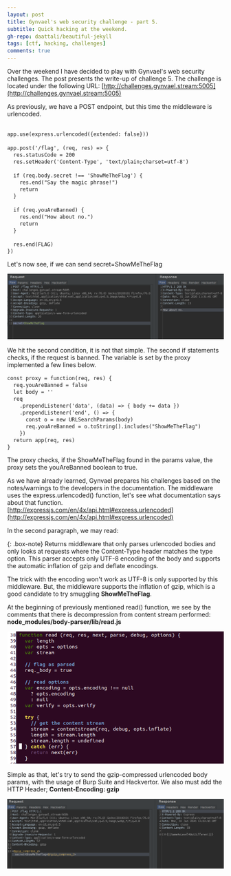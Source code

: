 ```yaml
---
layout: post
title: Gynvael's web security challenge - part 5.
subtitle: Quick hacking at the weekend.
gh-repo: daattali/beautiful-jekyll
tags: [ctf, hacking, challenges]
comments: true
---
```


Over the weekend I have decided to play with Gynvael's web security challenges. The post presents the write-up of challenge 5.
The challenge is located under the following URL:
[http://challenges.gynvael.stream:5005](http://challenges.gynvael.stream:5005)

As previously, we have a POST endpoint, but this time the middleware is urlencoded.

```

app.use(express.urlencoded({extended: false}))

app.post('/flag', (req, res) => {
  res.statusCode = 200
  res.setHeader('Content-Type', 'text/plain;charset=utf-8')

  if (req.body.secret !== 'ShowMeTheFlag') {
    res.end("Say the magic phrase!")
    return
  }

  if (req.youAreBanned) {
    res.end("How about no.")
    return
  }

  res.end(FLAG)
})

```

Let's now see, if we can send secret=ShowMeTheFlag

![gyn_5](https://github.com/niebardzo/niebardzo.github.io/raw/master/img/2020-06-01-gyn5_1.png)

We hit the second condition, it is not that simple. The second if statements checks, if the request is banned. The variable is set by the proxy implemented a few lines below. 

```
const proxy = function(req, res) {
  req.youAreBanned = false
  let body = ''
  req
    .prependListener('data', (data) => { body += data })
    .prependListener('end', () => {
      const o = new URLSearchParams(body)
      req.youAreBanned = o.toString().includes("ShowMeTheFlag")
    })
  return app(req, res)
}

```

The proxy checks, if the ShowMeTheFlag found in the params value, the proxy sets the youAreBanned boolean to true.

As we have already learned, Gynvael prepares his challenges based on the notes/warnings to the developers in the documentation. The middleware uses the express.urlencoded() function, let's see what documentation says about that function.
[http://expressjs.com/en/4x/api.html#express.urlencoded](http://expressjs.com/en/4x/api.html#express.urlencoded)

In the second paragraph, we may read:

{: .box-note}
Returns middleware that only parses urlencoded bodies and only looks at requests where the Content-Type header matches the type option. This parser accepts only UTF-8 encoding of the body and supports the automatic inflation of gzip and deflate encodings.


The trick with the encoding won't work as UTF-8 is only supported by this middleware. But, the middleware supports the inflation of gzip, which is a good candidate to try smuggling **ShowMeTheFlag**. 

At the beginning of previously mentioned read() function, we see by the comments that there is decompression from content stream performed:
**node_modules/body-parser/lib/read.js**

![gyn_5](https://github.com/niebardzo/niebardzo.github.io/raw/master/img/2020-06-01-gyn5_2.png)


Simple as that, let's try to send the gzip-compressed urlencoded body params, with the usage of Burp Suite and Hackvertor. We also must add the HTTP Header; **Content-Encoding: gzip**

![gyn_5](https://github.com/niebardzo/niebardzo.github.io/raw/master/img/2020-06-01-gyn5_3.png)
